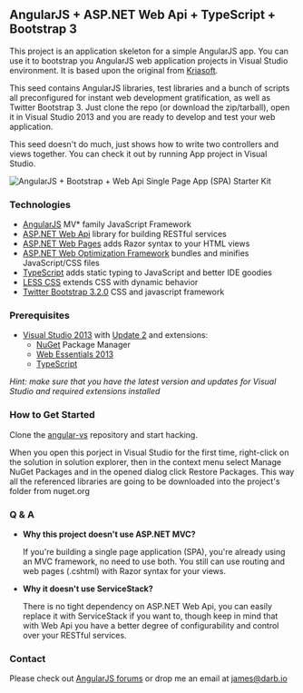 ## AngularJS + ASP.NET Web Api + TypeScript + Bootstrap 3

This project is an application skeleton for a simple AngularJS app. You can use it to bootstrap you AngularJS web application projects in Visual Studio environment. It is based upon the original from [Kriasoft](https://github.com/kriasoft/angular-vs).

This seed contains AngularJS libraries, test libraries and a bunch of scripts all preconfigured for instant web development gratification, as well as Twitter Bootstrap 3. Just clone the repo (or download the zip/tarball), open it in Visual Studio 2013 and you are ready to develop and test your web application.

This seed doesn't do much, just shows how to write two controllers and views together. You can check it out by running App project in Visual Studio.

![AngularJS + Bootstrap + Web Api Single Page App (SPA) Starter Kit](http://i.imgur.com/abNKoOM.png)

### Technologies

 - [AngularJS](http://www.angularjs.org) MV* family JavaScript Framework
 - [ASP.NET Web Api](http://asp.net/web-api) library for building RESTful services
 - [ASP.NET Web Pages](http://www.asp.net/web-pages) adds Razor syntax to your HTML views
 - [ASP.NET Web Optimization Framework](https://aspnetoptimization.codeplex.com/) bundles and minifies JavaScript/CSS files
 - [TypeScript](http://www.typescriptlang.org) adds static typing to JavaScript and better IDE goodies
 - [LESS CSS](http://lesscss.org/) extends CSS with dynamic behavior
 - [Twitter Bootstrap 3.2.0](http://getbootstrap.com) CSS and javascript framework

### Prerequisites

 - [Visual Studio 2013](http://www.visualstudio.com) with [Update 2](http://www.microsoft.com/en-us/download/details.aspx?id=38188) and extensions:
   - [NuGet](http://www.nuget.org) Package Manager
   - [Web Essentials 2013](http://visualstudiogallery.msdn.microsoft.com/07d54d12-7133-4e15-becb-6f451ea3bea6)
   - [TypeScript](http://www.typescriptlang.org)

*Hint: make sure that you have the latest version and updates for Visual Studio and required extensions installed*

### How to Get Started

Clone the [angular-vs](https://github.com/darbio/angular-vs) repository and start hacking.

When you open this porject in Visual Studio for the first time, right-click on the solution in solution explorer,
then in the context menu select Manage NuGet Packages and in the opened dialog click Restore Packages. This way
all the referenced libraries are going to be downloaded into the project's folder from nuget.org

### Q & A

 - **Why this project doesn't use ASP.NET MVC?**

   If you're building a single page application (SPA), you're already using an MVC framework, no need to use both.
   You still can use routing and web pages (.cshtml) with Razor syntax for your views.

 - **Why it doesn't use ServiceStack?**

   There is no tight dependency on ASP.NET Web Api, you can easily replace it with ServiceStack if you want to,
   though keep in mind that with Web Api you have a better degree of configurability and control over your RESTful
   services.

### Contact

Please check out [AngularJS forums](http://groups.google.com/group/angular) or drop me an email at [james@darb.io](mailto:james@darb.io)